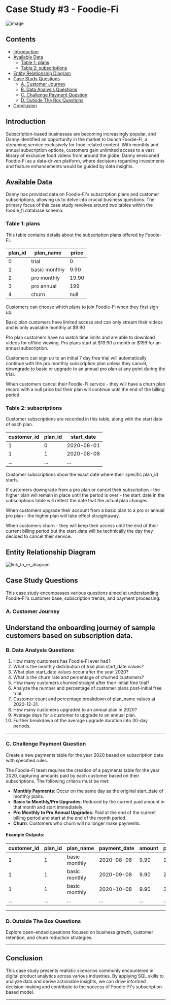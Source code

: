 # Case Study #3 - Foodie-Fi

![image](https://8weeksqlchallenge.com/images/case-study-designs/3.png)


## Contents
- [Introduction](#introduction)
- [Available Data](#available-data)
    - [Table 1: plans](#table-1-plans)
    - [Table 2: subscriptions](#table-2-subscriptions)
- [Entity Relationship Diagram](#entity-relationship-diagram)
- [Case Study Questions](#case-study-questions)
    - [A. Customer Journey](#a-customer-journey)
    - [B. Data Analysis Questions](#b-data-analysis-questions)
    - [C. Challenge Payment Question](#c-challenge-payment-questions)
    - [D. Outside The Box Questions](#d-outside-the-box-questions)
- [Conclusion](#conclusion)

  
## Introduction
Subscription-based businesses are becoming increasingly popular, and Danny identified an opportunity in the market to launch Foodie-Fi, a streaming service exclusively for food-related content. With monthly and annual subscription options, customers gain unlimited access to a vast library of exclusive food videos from around the globe. Danny envisioned Foodie-Fi as a data-driven platform, where decisions regarding investments and feature enhancements would be guided by data insights.

## Available Data
Danny has provided data on Foodie-Fi's subscription plans and customer subscriptions, allowing us to delve into crucial business questions. The primary focus of this case study revolves around two tables within the foodie_fi database schema.


### Table 1: plans
This table contains details about the subscription plans offered by Foodie-Fi.

| plan_id | plan_name      | price |
|---------|----------------|-------|
| 0       | trial          | 0     |
| 1       | basic monthly  | 9.90  |
| 2       | pro monthly    | 19.90 |
| 3       | pro annual     | 199   |
| 4       | churn          | null  |

Customers can choose which plans to join Foodie-Fi when they first sign up.

Basic plan customers have limited access and can only stream their videos and is only available monthly at $9.90

Pro plan customers have no watch time limits and are able to download videos for offline viewing. Pro plans start at $19.90 a month or $199 for an annual subscription.

Customers can sign up to an initial 7 day free trial will automatically continue with the pro monthly subscription plan unless they cancel, downgrade to basic or upgrade to an annual pro plan at any point during the trial.

When customers cancel their Foodie-Fi service - they will have a churn plan record with a null price but their plan will continue until the end of the billing period.

### Table 2: subscriptions
Customer subscriptions are recorded in this table, along with the start date of each plan.

| customer_id | plan_id | start_date |
|-------------|---------|------------|
| 1           | 0       | 2020-08-01 |
| 1           | 1       | 2020-08-08 |
| ...         | ...     | ...        |


Customer subscriptions show the exact date where their specific plan_id starts.

If customers downgrade from a pro plan or cancel their subscription - the higher plan will remain in place until the period is over - the start_date in the subscriptions table will reflect the date that the actual plan changes.

When customers upgrade their account from a basic plan to a pro or annual pro plan - the higher plan will take effect straightaway.

When customers churn - they will keep their access until the end of their current billing period but the start_date will be technically the day they decided to cancel their service.

## Entity Relationship Diagram
![link_to_er_diagram](https://8weeksqlchallenge.com/images/case-study-3-erd.png)


## Case Study Questions
This case study encompasses various questions aimed at understanding Foodie-Fi's customer base, subscription trends, and payment processing.

### A. Customer Journey
Understand the onboarding journey of sample customers based on subscription data.
---
### B. Data Analysis Questions
1. How many customers has Foodie-Fi ever had?
2. What is the monthly distribution of trial plan start_date values?
3. What plan start_date values occur after the year 2020?
4. What is the churn rate and percentage of churned customers?
5. How many customers churned straight after their initial free trial?
6. Analyze the number and percentage of customer plans post-initial free trial.
7. Customer count and percentage breakdown of plan_name values at 2020-12-31.
8. How many customers upgraded to an annual plan in 2020?
9. Average days for a customer to upgrade to an annual plan.
10. Further breakdown of the average upgrade duration into 30-day periods.
    
----

### C. Challenge Payment Question

Create a new payments table for the year 2020 based on subscription data with specified rules.

The Foodie-Fi team requires the creation of a payments table for the year 2020, capturing amounts paid by each customer based on their subscriptions. The following criteria must be met:

- **Monthly Payments**: Occur on the same day as the original start_date of monthly plans.
- **Basic to Monthly/Pro Upgrades**: Reduced by the current paid amount in that month and start immediately.
- **Pro Monthly to Pro Annual Upgrades**: Paid at the end of the current billing period and start at the end of the month period.
- **Churn**: Customers who churn will no longer make payments.

#### Example Outputs:

| customer_id | plan_id | plan_name     | payment_date | amount | payment_order |
|-------------|---------|---------------|--------------|--------|---------------|
| 1           | 1       | basic monthly | 2020-08-08   | 9.90   | 1             |
| 1           | 1       | basic monthly | 2020-09-08   | 9.90   | 2             |
| 1           | 1       | basic monthly | 2020-10-08   | 9.90   | 3             |
| ...         | ...     | ...           | ...          | ...    | ...           |



---


### D. Outside The Box Questions
Explore open-ended questions focused on business growth, customer retention, and churn reduction strategies.


----
## Conclusion
This case study presents realistic scenarios commonly encountered in digital product analytics across various industries. By applying SQL skills to analyze data and derive actionable insights, we can drive informed decision-making and contribute to the success of Foodie-Fi's subscription-based model.

---

